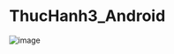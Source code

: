 # ThucHanh3_Android
![image](https://user-images.githubusercontent.com/81177274/158144483-2b738069-7edf-4252-a20c-3baaba75ef54.png)
